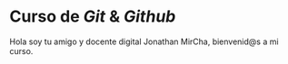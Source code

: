 # Curso de _Git_ & _Github_

Hola soy tu amigo y docente digital Jonathan MirCha, bienvenid@s a mi curso.